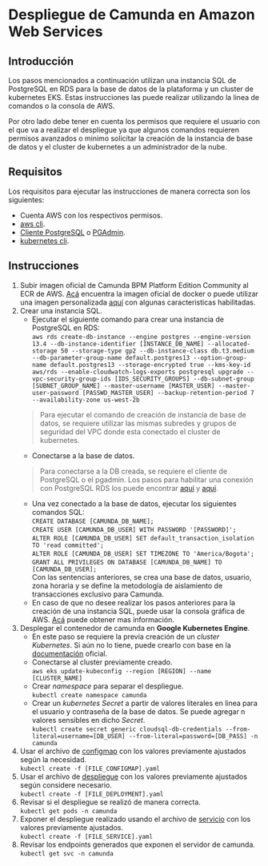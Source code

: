 # Despliegue de Camunda en Amazon Web Services

## Introducción

Los pasos mencionados a continuación utilizan una instancia SQL de PostgreSQL en RDS para la base de datos de la plataforma y un cluster de kubernetes EKS. Estas instrucciones las puede realizar utilizando la linea de comandos o la consola de AWS.

Por otro lado debe tener en cuenta los permisos que requiere el usuario con el que va a realizar el despliegue ya que algunos comandos requieren permisos avanzados o minimo solicitar la creación de la instancia de base de datos y el cluster de kubernetes a un administrador de la nube.

## Requisitos

Los requisitos para ejecutar las instrucciones de manera correcta son los siguientes:

* Cuenta AWS con los respectivos permisos.
* [aws cli](https://docs.aws.amazon.com/es_es/cli/latest/userguide/install-cliv2.html).
* [Cliente PostgreSQL](https://www.enterprisedb.com/downloads/postgres-postgresql-downloads) o [PGAdmin](https://www.pgadmin.org/download/).
* [kubernetes cli](https://kubernetes.io/docs/tasks/tools/).

## Instrucciones

1. Subir imagen oficial de Camunda BPM Platform Edition Community al ECR de AWS. [Acá](https://hub.docker.com/r/camunda/camunda-bpm-platform) encuentra la imagen oficial de docker o puede utilizar una imagen personalizada [aquí](https://hub.docker.com/repository/docker/sadalmelik828/camunda-bpm-platform) con algunas caracteristicas habilitadas.
2. Crear una instancia SQL.
    - Ejecutar el siguiente comando para crear una instancia de PostgreSQL en RDS:  
    `aws rds create-db-instance --engine postgres --engine-version 13.4 --db-instance-identifier [INSTANCE_DB_NAME] --allocated-storage 50 --storage-type gp2 --db-instance-class db.t3.medium --db-parameter-group-name default.postgres13 --option-group-name default.postgres13 --storage-encrypted true --kms-key-id aws/rds --enable-cloudwatch-logs-exports postgresql upgrade --vpc-security-group-ids [IDS_SECURITY_GROUPS] --db-subnet-group [SUBNET_GROUP_NAME] --master-username [MASTER_USER] --master-user-password [PASSWD_MASTER_USER] --backup-retention-period 7 --availability-zone us-west-2b`
    > Para ejecutar el comando de creación de instancia de base de datos, se requiere utilizar las mismas subredes y grupos de seguridad del VPC donde esta conectado el cluster de kubernetes.  
    - Conectarse a la base de datos.  
    > Para conectarse a la DB creada, se requiere el cliente de PostgreSQL o el pgadmin. Los pasos para habilitar una conexión con PostgreSQL RDS los puede encontrar [aqui](https://docs.aws.amazon.com/AmazonRDS/latest/UserGuide/UsingWithRDS.IAMDBAuth.Connecting.AWSCLI.PostgreSQL.html) y [aqui](https://docs.aws.amazon.com/AmazonRDS/latest/UserGuide/USER_ConnectToPostgreSQLInstance.html).  
    - Una vez conectado a la base de datos, ejecutar los siguientes comandos SQL:  
    `CREATE DATABASE [CAMUNDA_DB_NAME];`  
    `CREATE USER [CAMUNDA_DB_USER] WITH PASSWORD '[PASSWORD]';`  
    `ALTER ROLE [CAMUNDA_DB_USER] SET default_transaction_isolation TO 'read committed';`  
    `ALTER ROLE [CAMUNDA_DB_USER] SET TIMEZONE TO 'America/Bogota';`  
    `GRANT ALL PRIVILEGES ON DATABASE [CAMUNDA_DB_NAME] TO [CAMUNDA_DB_USER];`  
    Con las sentencias anteriores, se crea una base de datos, usuario, zona horaria y se define la metodología de aislamiento de transacciones exclusivo para Camunda.
    - En caso de que no desee realizar los pasos anteriores para la creación de una instancia SQL, puede usar la consola gráfica de AWS. [Acá](https://docs.aws.amazon.com/AmazonRDS/latest/UserGuide/CHAP_GettingStarted.CreatingConnecting.PostgreSQL.html) puede obtener mas información.
3. Desplegar el contenedor de camunda en **Google Kubernetes Engine**.
    - En este paso se requiere la previa creación de un *cluster Kubernetes*. Si aún no lo tiene, puede crearlo con base en la [documentación](https://docs.aws.amazon.com/es_es/eks/latest/userguide/create-cluster.html) oficial.  
    - Conectarse al cluster previamente creado.  
    `aws eks update-kubeconfig --region [REGION] --name [CLUSTER_NAME]`
    - Crear *namespace* para separar el despliegue.  
    `kubectl create namespace camunda`
    - Crear un *kubernetes Secret* a partir de valores literales en linea para el usuario y contraseña de la base de datos. Se puede agregar n valores sensibles en dicho *Secret*.  
    `kubectl create secret generic cloudsql-db-credentials --from-literal=username=[DB_USER] --from-literal=password=[DB_PASS] -n camunda`
4. Usar el archivo de [configmap](https://github.com/sadalmelik828/camunda-persistent-deploy/blob/master/aws/configMaps/camunda-server-configmap.yaml) con los valores previamente ajustados según la necesidad.  
    `kubectl create -f [FILE_CONFIGMAP].yaml`
5. Usar el archivo de [despliegue](https://github.com/sadalmelik828/camunda-persistent-deploy/blob/master/aws/deployments/camunda-server-deployment.yaml) con los valores previamente ajustados según considere necesario.  
    `kubectl create -f [FILE_DEPLOYMENT].yaml`
6. Revisar si el despliegue se realizó de manera correcta.  
    `kubectl get pods -n camunda`
7. Exponer el despliegue realizado usando el archivo de [servicio](https://github.com/sadalmelik828/camunda-persistent-deploy/blob/master/aws/services/camunda-server-loadbalancer-service.yaml) con los valores previamente ajustados.  
    `kubectl create -f [FILE_SERVICE].yaml`
8. Revisar los endpoints generados que exponen el servidor de camunda.  
    `kubectl get svc -n camunda`
